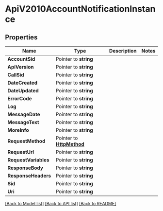 # ApiV2010AccountNotificationInstance

## Properties

Name | Type | Description | Notes
------------ | ------------- | ------------- | -------------
**AccountSid** | Pointer to **string** |  |
**ApiVersion** | Pointer to **string** |  |
**CallSid** | Pointer to **string** |  |
**DateCreated** | Pointer to **string** |  |
**DateUpdated** | Pointer to **string** |  |
**ErrorCode** | Pointer to **string** |  |
**Log** | Pointer to **string** |  |
**MessageDate** | Pointer to **string** |  |
**MessageText** | Pointer to **string** |  |
**MoreInfo** | Pointer to **string** |  |
**RequestMethod** | Pointer to [**HttpMethod**](http_method.md) |  |
**RequestUrl** | Pointer to **string** |  |
**RequestVariables** | Pointer to **string** |  |
**ResponseBody** | Pointer to **string** |  |
**ResponseHeaders** | Pointer to **string** |  |
**Sid** | Pointer to **string** |  |
**Uri** | Pointer to **string** |  |

[[Back to Model list]](../README.md#documentation-for-models) [[Back to API list]](../README.md#documentation-for-api-endpoints) [[Back to README]](../README.md)


